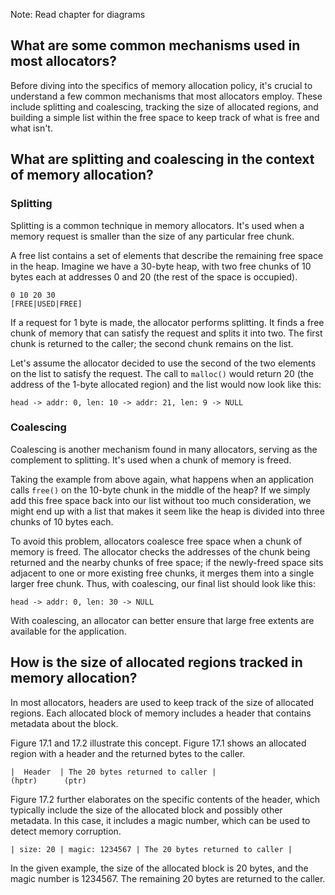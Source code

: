 Note: Read chapter for diagrams
## What are some common mechanisms used in most allocators?

Before diving into the specifics of memory allocation policy, it's crucial to understand a few common mechanisms that most allocators employ. These include splitting and coalescing, tracking the size of allocated regions, and building a simple list within the free space to keep track of what is free and what isn't.

## What are splitting and coalescing in the context of memory allocation?

### Splitting

Splitting is a common technique in memory allocators. It's used when a memory request is smaller than the size of any particular free chunk.

A free list contains a set of elements that describe the remaining free space in the heap. Imagine we have a 30-byte heap, with two free chunks of 10 bytes each at addresses 0 and 20 (the rest of the space is occupied).

```ascii
0 10 20 30
[FREE|USED|FREE]
```

If a request for 1 byte is made, the allocator performs splitting. It finds a free chunk of memory that can satisfy the request and splits it into two. The first chunk is returned to the caller; the second chunk remains on the list.

Let's assume the allocator decided to use the second of the two elements on the list to satisfy the request. The call to `malloc()` would return 20 (the address of the 1-byte allocated region) and the list would now look like this:

```ascii
head -> addr: 0, len: 10 -> addr: 21, len: 9 -> NULL
```

### Coalescing

Coalescing is another mechanism found in many allocators, serving as the complement to splitting. It's used when a chunk of memory is freed.

Taking the example from above again, what happens when an application calls `free()` on the 10-byte chunk in the middle of the heap? If we simply add this free space back into our list without too much consideration, we might end up with a list that makes it seem like the heap is divided into three chunks of 10 bytes each.

To avoid this problem, allocators coalesce free space when a chunk of memory is freed. The allocator checks the addresses of the chunk being returned and the nearby chunks of free space; if the newly-freed space sits adjacent to one or more existing free chunks, it merges them into a single larger free chunk. Thus, with coalescing, our final list should look like this:

```ascii
head -> addr: 0, len: 30 -> NULL
```

With coalescing, an allocator can better ensure that large free extents are available for the application.

## How is the size of allocated regions tracked in memory allocation?

In most allocators, headers are used to keep track of the size of allocated regions. Each allocated block of memory includes a header that contains metadata about the block.

Figure 17.1 and 17.2 illustrate this concept. Figure 17.1 shows an allocated region with a header and the returned bytes to the caller.

```ascii
|  Header  | The 20 bytes returned to caller |
(hptr)      (ptr)
```

Figure 17.2 further elaborates on the specific contents of the header, which typically include the size of the allocated block and possibly other metadata. In this case, it includes a magic number, which can be used to detect memory corruption.

```ascii
| size: 20 | magic: 1234567 | The 20 bytes returned to caller |
```

In the given example, the size of the allocated block is 20 bytes, and the magic number is 1234567. The remaining 20 bytes are returned to the caller.